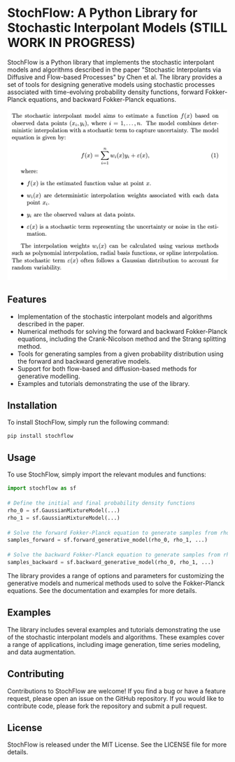 # StochFlow: A Python Library for Stochastic Interpolant Models (STILL WORK IN PROGRESS) 

StochFlow is a Python library that implements the stochastic interpolant models and algorithms described in the paper "Stochastic Interpolants via Diffusive and Flow-based Processes" by Chen et al. The library provides a set of tools for designing generative models using stochastic processes associated with time-evolving probability density functions, forward Fokker-Planck equations, and backward Fokker-Planck equations.

<p align="center">
  <img src="Assets/description_pic.png" />
</p>

## Features

- Implementation of the stochastic interpolant models and algorithms described in the paper.
- Numerical methods for solving the forward and backward Fokker-Planck equations, including the Crank-Nicolson method and the Strang splitting method.
- Tools for generating samples from a given probability distribution using the forward and backward generative models.
- Support for both flow-based and diffusion-based methods for generative modelling.
- Examples and tutorials demonstrating the use of the library.

## Installation

To install StochFlow, simply run the following command:

```
pip install stochflow
```

## Usage

To use StochFlow, simply import the relevant modules and functions:

```python
import stochflow as sf

# Define the initial and final probability density functions
rho_0 = sf.GaussianMixtureModel(...)
rho_1 = sf.GaussianMixtureModel(...)

# Solve the forward Fokker-Planck equation to generate samples from rho_1
samples_forward = sf.forward_generative_model(rho_0, rho_1, ...)

# Solve the backward Fokker-Planck equation to generate samples from rho_0
samples_backward = sf.backward_generative_model(rho_0, rho_1, ...)
```

The library provides a range of options and parameters for customizing the generative models and numerical methods used to solve the Fokker-Planck equations. See the documentation and examples for more details.

## Examples

The library includes several examples and tutorials demonstrating the use of the stochastic interpolant models and algorithms. These examples cover a range of applications, including image generation, time series modeling, and data augmentation.

## Contributing

Contributions to StochFlow are welcome! If you find a bug or have a feature request, please open an issue on the GitHub repository. If you would like to contribute code, please fork the repository and submit a pull request.

## License

StochFlow is released under the MIT License. See the LICENSE file for more details.